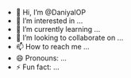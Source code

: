 - 👋 Hi, I’m @DaniyalOP
- 👀 I’m interested in ...
- 🌱 I’m currently learning ...
- 💞️ I’m looking to collaborate on ...
- 📫 How to reach me ...
- 😄 Pronouns: ...
- ⚡ Fun fact: ...

<!---
DaniyalOP/DaniyalOP is a ✨ special ✨ repository because its `README.md` (this file) appears on your GitHub profile.
You can click the Preview link to take a look at your changes.
--->
